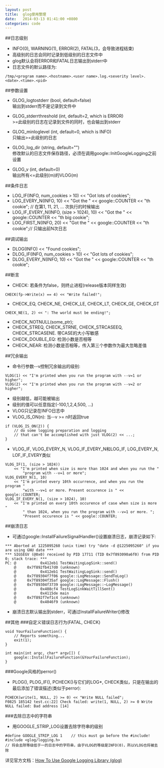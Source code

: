 ```yaml
---
layout: post
title:  glog使用整理
date:   2014-03-13 01:41:00 +0800
categories: code
---
```

##日志级别
* INFO(0), WARNING(1), ERROR(2), FATAL(3，会导致进程结束) 
* 高级别的日志会同时记录到低级别的日志文件中
* glog默认会将ERROR和FATAL日志输出到stderr中
* 日志文件的默认路径为: 
```
/tmp/<program name>.<hostname>.<user name>.log.<severity level>.<date>.<time>.<pid>
```

##参数设置
* GLOG_logtostderr (bool, default=false)  
输出到stderr而不是记录到文件中

* GLOG_stderrthreshold (int, default=2, which is ERROR)  
\>=此级别的日志在记录到文件的同时，也会输出到stderr

* GLOG_minloglevel (int, default=0, which is INFO)  
只输出>=此级别的日志

* GLOG_log_dir (string, default="")  
修改默认的日志文件保存路径，必须在调用google::InitGoogleLogging之前设置

* GLOG_v (int, default=0)  
输出所有<=此级别(m)的VLOG(m)

##条件日志
* LOG_IF(INFO, num_cookies > 10) << "Got lots of cookies";
* LOG_EVERY_N(INFO, 10) << "Got the " << google::COUNTER << "th cookie"; // 在第1, 11, 21, ... 次执行的时候输出
* LOG_IF_EVERY_N(INFO, (size > 1024), 10) << "Got the " << google::COUNTER << "th big cookie";
* LOG_FIRST_N(INFO, 20) << "Got the " << google::COUNTER << "th cookie";// 只输出前N次日志

##调试输出
* DLOG(INFO) << "Found cookies";
* DLOG_IF(INFO, num_cookies > 10) << "Got lots of cookies";
* DLOG_EVERY_N(INFO, 10) << "Got the " << google::COUNTER << "th cookie";

##断言
* CHECK: 若条件为false，则终止进程(release版本同样生效)
```
CHECK(fp->Write(x) == 4) << "Write failed!";
```
* CHECK_EQ, CHECK_NE, CHECK_LE, CHECK_LT, CHECK_GE, CHECK_GT
```
CHECK_NE(1, 2) << ": The world must be ending!";
```
* CHECK_NOTNULL(some_ptr);
* CHECK_STREQ, CHECK_STRNE, CHECK_STRCASEEQ, CHECK_STRCASENE. 带CASE的大小写敏感
* CHECK_DOUBLE_EQ: 检测小数是否相等
* CHECK_NEAR: 检测小数是否相等，传入第三个参数作为最大忽略差值

##冗余输出
* 命令行参数--v控制冗余输出的级别:
```
VLOG(1) << "I'm printed when you run the program with --v=1 or higher";
VLOG(2) << "I'm printed when you run the program with --v=2 or higher";
```
* 级别越低，越可能被输出
* 级别的值可以任意指定(-100,1,2,4,500, ...)
* VLOG只记录在INFO日志中
* VLOG_IS_ON(n): 当--v >= n时返回true
```
if (VLOG_IS_ON(2)) {
    // do some logging preparation and logging
    // that can't be accomplished with just VLOG(2) << ...;
}
```
* VLOG_IF, VLOG_EVERY_N, VLOG_IF_EVERY_N和LOG_IF, LOG_EVERY_N, LOF_IF_EVERY类似
```
VLOG_IF(1, (size > 1024))
    << "I'm printed when size is more than 1024 and when you run the "
        "program with --v=1 or more";
VLOG_EVERY_N(1, 10)
    << "I'm printed every 10th occurrence, and when you run the program "
        "with --v=1 or more. Present occurence is " << google::COUNTER;
VLOG_IF_EVERY_N(1, (size > 1024), 10)
    << "I'm printed on every 10th occurence of case when size is more "
        " than 1024, when you run the program with --v=1 or more. ";
        "Present occurence is " << google::COUNTER;
```

##崩溃日志
* 可通过google::InstallFailureSignalHandler()设置崩溃日志，崩溃记录如下:
```
*** Aborted at 1225095260 (unix time) try "date -d @1225095260" if you are using GNU date ***
*** SIGSEGV (@0x0) received by PID 17711 (TID 0x7f893090a6f0) from PID 0; stack trace: ***
PC: @           0x412eb1 TestWaitingLogSink::send()
    @     0x7f892fb417d0 (unknown)
    @           0x412eb1 TestWaitingLogSink::send()
    @     0x7f89304f7f06 google::LogMessage::SendToLog()
    @     0x7f89304f35af google::LogMessage::Flush()
    @     0x7f89304f3739 google::LogMessage::~LogMessage()
    @           0x408cf4 TestLogSinkWaitTillSent()
    @           0x4115de main
    @     0x7f892f7ef1c4 (unknown)
    @           0x4046f9 (unknown)
```
* 崩溃日志默认输出到stderr，可通过InstallFailureWriter()修改

##其他
###自定义错误日志行为(FATAL, CHECK)
```
void YourFailureFunction() {
    // Reports something...
    exit(1);
}

int main(int argc, char* argv[]) {
    google::InstallFailureFunction(&YourFailureFunction);
}
```

###Google风格的perror()
* PLOG(), PLOG_IF(), PCHECK()与它们的LOG*, CHECK类似，只是在输出的最后添加了错误描述(类似于perror):
```
PCHECK(write(1, NULL, 2) >= 0) << "Write NULL failed";
F0825 185142 test.cc:22] Check failed: write(1, NULL, 2) >= 0 Write NULL failed: Bad address [14]
```

###去除日志中的字符串
* 用GOOGLE_STRIP_LOG设置去除字符串的级别
```
#define GOOGLE_STRIP_LOG 1    // this must go before the #include!
#include <glog/logging.h>
// 将会去除等级低于一的日志中的字符串，由于VLOG的等级是INFO(0)，所以VLOG也将被去除
```


详见官方文档：[How To Use Google Logging Library (glog)](http://google-glog.googlecode.com/svn/trunk/doc/glog.html)